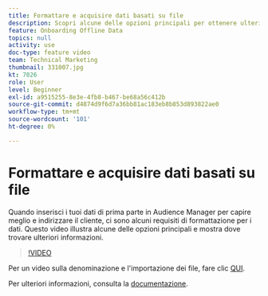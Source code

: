 ```yaml
---
title: Formattare e acquisire dati basati su file
description: Scopri alcune delle opzioni principali per ottenere ulteriori informazioni quando inserisci i tuoi Audienci Manager di prime parti per comprendere meglio e indirizzare il tuo cliente. Scopri alcuni requisiti di formattazione per i dati.
feature: Onboarding Offline Data
topics: null
activity: use
doc-type: feature video
team: Technical Marketing
thumbnail: 331007.jpg
kt: 7026
role: User
level: Beginner
exl-id: a9515255-8e3e-4fb8-b467-be68a56c412b
source-git-commit: d4874d9f6d7a36bb81ac183eb8b853d893822ae0
workflow-type: tm+mt
source-wordcount: '101'
ht-degree: 0%

---
```


# Formattare e acquisire dati basati su file

Quando inserisci i tuoi dati di prima parte in Audience Manager per capire meglio e indirizzare il cliente, ci sono alcuni requisiti di formattazione per i dati. Questo video illustra alcune delle opzioni principali e mostra dove trovare ulteriori informazioni.

>[!VIDEO](https://video.tv.adobe.com/v/346205/?quality=12&learn=on&captions=ita)

Per un video sulla denominazione e l&#39;importazione dei file, fare clic [QUI](steps-for-ingesting-file-based-data.md).

Per ulteriori informazioni, consulta la [documentazione](https://experienceleague.adobe.com/docs/audience-manager/user-guide/implementation-integration-guides/sending-audience-data/batch-data-transfer-process/inbound-file-contents.html?lang=it&).
